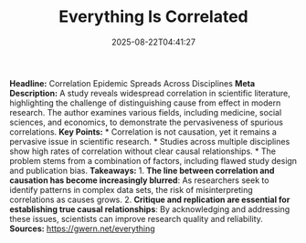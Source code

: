﻿---
title: "Everything Is Correlated"
date: "2025-08-22T04:41:27"
category: "Markets"
summary: ""
slug: "everything is correlated"
source_urls:
  - "https://gwern.net/everything"
seo:
  title: "Everything Is Correlated | Hash n Hedge"
  description: ""
  keywords: ["news", "markets", "brief"]
---
**Headline:** Correlation Epidemic Spreads Across Disciplines  **Meta Description:** A study reveals widespread correlation in scientific literature, highlighting the challenge of distinguishing cause from effect in modern research. The author examines various fields, including medicine, social sciences, and economics, to demonstrate the pervasiveness of spurious correlations.  **Key Points:**  * Correlation is not causation, yet it remains a pervasive issue in scientific research. * Studies across multiple disciplines show high rates of correlation without clear causal relationships. * The problem stems from a combination of factors, including flawed study design and publication bias.  **Takeaways:**  1. **The line between correlation and causation has become increasingly blurred**: As researchers seek to identify patterns in complex data sets, the risk of misinterpreting correlations as causes grows. 2. **Critique and replication are essential for establishing true causal relationships**: By acknowledging and addressing these issues, scientists can improve research quality and reliability.  **Sources:**  https://gwern.net/everything 
